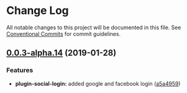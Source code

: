 # Change Log

All notable changes to this project will be documented in this file.
See [Conventional Commits](https://conventionalcommits.org) for commit guidelines.

## [0.0.3-alpha.14](https://github.com/origami-cms/core/tree/master/packages/plugin-social-login/compare/v0.0.3-alpha.13...v0.0.3-alpha.14) (2019-01-28)


### Features

* **plugin-social-login:** added google and facebook login ([a5a4959](https://github.com/origami-cms/core/tree/master/packages/plugin-social-login/commit/a5a4959))
